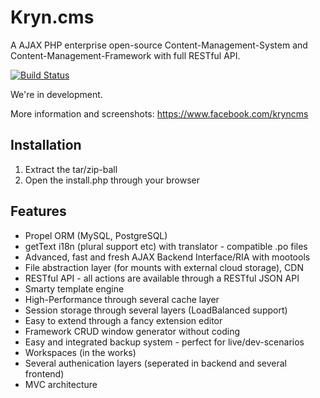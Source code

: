Kryn.cms
========

A AJAX PHP enterprise open-source Content-Management-System and Content-Management-Framework with full RESTful API.

[![Build Status](https://travis-ci.org/KrynLabs/Kryn.cms.png?branch=propel1.6)](https://travis-ci.org/KrynLabs/Kryn.cms)

We're in development.

More information and screenshots:
https://www.facebook.com/kryncms


Installation
------------

1. Extract the tar/zip-ball
2. Open the install.php through your browser


Features
--------

 - Propel ORM (MySQL, PostgreSQL)
 - getText i18n (plural support etc) with translator - compatible .po files
 - Advanced, fast and fresh AJAX Backend Interface/RIA with mootools
 - File abstraction layer (for mounts with external cloud storage), CDN
 - RESTful API - all actions are available through a RESTful JSON API
 - Smarty template engine
 - High-Performance through several cache layer
 - Session storage through several layers (LoadBalanced support)
 - Easy to extend through a fancy extension editor
 - Framework CRUD window generator without coding
 - Easy and integrated backup system - perfect for live/dev-scenarios
 - Workspaces (in the works)
 - Several authenication layers (seperated in backend and several frontend)
 - MVC architecture